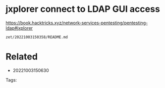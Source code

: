 # jxplorer connect to LDAP GUI access
https://book.hacktricks.xyz/network-services-pentesting/pentesting-ldap#jxplorer

` zet/20221003150358/README.md `

# Related

- 20221003150630


Tags:

    
